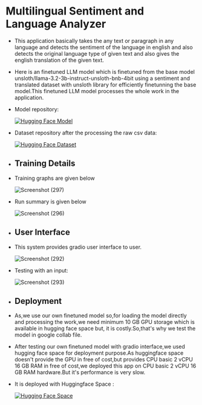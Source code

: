 # Multilingual Sentiment and Language Analyzer
- This application basically takes the any text or paragraph in any language and detects the sentiment of the language in english and also detects the original language type of given text and also gives the english translation of the given text.
- Here is an finetuned LLM model which is finetuned from the base model unsloth/llama-3.2-3b-instruct-unsloth-bnb-4bit using a sentiment and translated dataset with unsloth library for efficiently finetunning the base model.This finetuned LLM model processes the whole work in the application.
- Model repository:

     [![Hugging Face Model](https://img.shields.io/badge/HuggingFace%20Model-FFD21F?style=for-the-badge&logo=huggingface&logoColor=black)](https://huggingface.co/Suman2004/lang-trans-sentiment-analyser__finetuned-llama-3.2-3b-instruct-unsloth-bnb-4bit)

- Dataset repository after the processing the raw csv data:

   [![Hugging Face Dataset](https://img.shields.io/badge/HuggingFace%20Dataset-FFD21F?style=for-the-badge&logo=huggingface&logoColor=black)](https://huggingface.co/datasets/Suman2004/lang-trans-sentiment)

- ## Training Details
- Training graphs are given below

     ![Screenshot (297)](https://github.com/user-attachments/assets/fa1022f4-9416-4c8d-890d-c857a77d1734)

- Run summary is given below
  
     ![Screenshot (296)](https://github.com/user-attachments/assets/60a40172-7852-4ed1-86bb-9e23c45d583c)
  

- ##  User Interface
- This system provides gradio user interface to user.

     ![Screenshot (292)](https://github.com/user-attachments/assets/bca05aa4-be5a-4b0a-9757-52e4a2475a2e)

- Testing with an input:

     ![Screenshot (293)](https://github.com/user-attachments/assets/9b2b660c-2fe6-4b91-873e-7033fce66356)
  

- ## Deployment
- As,we use our own finetuned model so,for loading the model directly and processing the work,we need minimum 10 GB GPU storage which is available in hugging face space but, it is costly.So,that's why we test the model in google collab file.
- After testing our own finetuned model with gradio interface,we used hugging face space for deployment purpose.As huggingface space doesn't provide the GPU in free of cost,but provides CPU basic 2 vCPU 16 GB RAM in free of cost,we deployed this app on CPU basic 2 vCPU 16 GB RAM hardware.But it's performance is very slow.
- It is deployed with Huggingface Space :

  [![Hugging Face Space](https://img.shields.io/badge/HuggingFace%20Space-FFD21F?style=for-the-badge&logo=huggingface&logoColor=black)](https://huggingface.co/spaces/Suman2004/Multilingual-Sentiment-and-Language-Analyzer)



